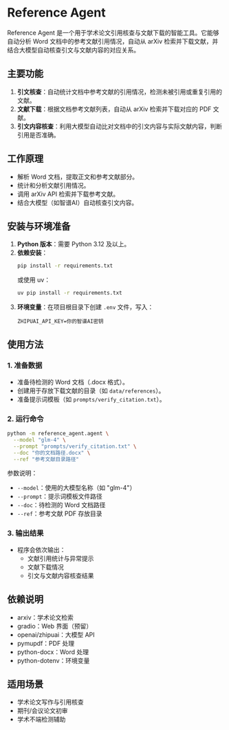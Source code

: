 # Reference Agent

Reference Agent 是一个用于学术论文引用核查与文献下载的智能工具。它能够自动分析 Word 文档中的参考文献引用情况，自动从 arXiv 检索并下载文献，并结合大模型自动核查引文与文献内容的对应关系。

## 主要功能

1. **引文核查**：自动统计文档中参考文献的引用情况，检测未被引用或重复引用的文献。
2. **文献下载**：根据文档参考文献列表，自动从 arXiv 检索并下载对应的 PDF 文献。
3. **引文内容核查**：利用大模型自动比对文档中的引文内容与实际文献内容，判断引用是否准确。

## 工作原理

- 解析 Word 文档，提取正文和参考文献部分。
- 统计和分析文献引用情况。
- 调用 arXiv API 检索并下载参考文献。
- 结合大模型（如智谱AI）自动核查引文内容。

## 安装与环境准备

1. **Python 版本**：需要 Python 3.12 及以上。
2. **依赖安装**：
   ```bash
   pip install -r requirements.txt
   ```
   或使用 uv：
   ```bash
   uv pip install -r requirements.txt
   ```
3. **环境变量**：在项目根目录下创建 `.env` 文件，写入：
   ```env
   ZHIPUAI_API_KEY=你的智谱AI密钥
   ```

## 使用方法

### 1. 准备数据
- 准备待检测的 Word 文档（.docx 格式）。
- 创建用于存放下载文献的目录（如 `data/references`）。
- 准备提示词模板（如 `prompts/verify_citation.txt`）。

### 2. 运行命令

```bash
python -m reference_agent.agent \
  --model "glm-4" \
  --prompt "prompts/verify_citation.txt" \
  --doc "你的文档路径.docx" \
  --ref "参考文献目录路径"
```

参数说明：
- `--model`：使用的大模型名称（如 "glm-4"）
- `--prompt`：提示词模板文件路径
- `--doc`：待检测的 Word 文档路径
- `--ref`：参考文献 PDF 存放目录

### 3. 输出结果
- 程序会依次输出：
  - 文献引用统计与异常提示
  - 文献下载情况
  - 引文与文献内容核查结果

## 依赖说明
- arxiv：学术论文检索
- gradio：Web 界面（预留）
- openai/zhipuai：大模型 API
- pymupdf：PDF 处理
- python-docx：Word 处理
- python-dotenv：环境变量

## 适用场景
- 学术论文写作与引用核查
- 期刊/会议论文初审
- 学术不端检测辅助

